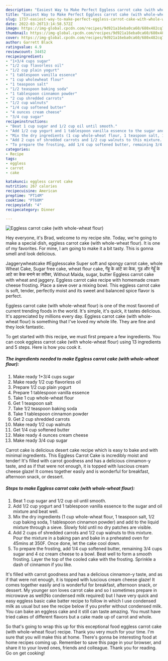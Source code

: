```yaml
---
description: "Easiest Way to Make Perfect Eggless carrot cake (with whole-wheat flour)"
title: "Easiest Way to Make Perfect Eggless carrot cake (with whole-wheat flour)"
slug: 1737-easiest-way-to-make-perfect-eggless-carrot-cake-with-whole-wheat-flour
date: 2022-03-26T13:14:58.572Z
image: https://img-global.cpcdn.com/recipes/9d921a16eba0ca60/680x482cq70/eggless-carrot-cake-with-whole-wheat-flour-recipe-main-photo.jpg
thumbnail: https://img-global.cpcdn.com/recipes/9d921a16eba0ca60/680x482cq70/eggless-carrot-cake-with-whole-wheat-flour-recipe-main-photo.jpg
cover: https://img-global.cpcdn.com/recipes/9d921a16eba0ca60/680x482cq70/eggless-carrot-cake-with-whole-wheat-flour-recipe-main-photo.jpg
author: Garrett Black
ratingvalue: 4.9
reviewcount: 34452
recipeingredient:
- "1+3/4 cups sugar"
- "1/2 cup flavorless oil"
- "1/2 cup plain yogurt"
- "1 tablespoon vanilla essence"
- "1 cup wholewheat flour"
- "1 teaspoon salt"
- "1/2 teaspoon baking soda"
- "1 tablespoon cinnamon powder"
- "2 cup shredded carrots"
- "1/2 cup walnuts"
- "1/4 cup softened butter"
- "4 ounces cream cheese"
- "3/4 cup sugar"
recipeinstructions:
- "Beat 1 cup sugar and 1/2 cup oil until smooth."
- "Add 1/2 cup yogurt and 1 tablespoon vanilla essence to the sugar and oil mixture and beat well."
- "Mix the dry ingredients (1 cup whole-wheat flour, 1 teaspoon salt, 1/2 cup baking soda, 1 tablespoon cinnamon powder) and add to the liquid mixture through a sieve. Slowly fold until no dry patches are visible."
- "Add 2 cups of shredded carrots and 1/2 cup walnuts to this mixture. Pour the mixture in a baking pan and bake in a preheated oven for 45mins at 350F. Once done, let the cake cool down."
- "To prepare the frosting, add 1/4 cup softened butter, remaining 3/4 cups sugar and 4 oz cream cheese to a bowl. Beat well to form a smooth frosting. Layer the top of the cooled cake with the frosting. Sprinkle a dash of cinnamon if you like."
categories:
- Recipe
tags:
- eggless
- carrot
- cake

katakunci: eggless carrot cake 
nutrition: 267 calories
recipecuisine: American
preptime: "PT14M"
cooktime: "PT60M"
recipeyield: "4"
recipecategory: Dinner

---
```



![Eggless carrot cake (with whole-wheat flour)](https://img-global.cpcdn.com/recipes/9d921a16eba0ca60/680x482cq70/eggless-carrot-cake-with-whole-wheat-flour-recipe-main-photo.jpg)

Hey everyone, it's Brad, welcome to my recipe site. Today, we're going to make a special dish, eggless carrot cake (with whole-wheat flour). It is one of my favorites. For mine, I am going to make it a bit tasty. This is gonna smell and look delicious.

Jaggerywheatcake #Egglesscake Super soft and spongy carrot cake, whole Wheat Cake, Sugar free cake, wheat flour cake, गेंहू के आटे का केक, गुड और गेहूँ के आटे का केक बनाने का तरीका, Without Maida, sugar, butter Eggless carrot cake with wheat and jaggery. Eggless carrot cake recipe with homemade cream cheese frosting. Place a sieve over a mixing bowl. This eggless carrot cake is soft, tender, perfectly moist and its sweet and balanced spice flavor is perfect.

Eggless carrot cake (with whole-wheat flour) is one of the most favored of current trending foods in the world. It's simple, it's quick, it tastes delicious. It's appreciated by millions every day. Eggless carrot cake (with whole-wheat flour) is something that I've loved my whole life. They are fine and they look fantastic.


To get started with this recipe, we must first prepare a few ingredients. You can cook eggless carrot cake (with whole-wheat flour) using 13 ingredients and 5 steps. Here is how you cook it.

<!--inarticleads1-->

##### The ingredients needed to make Eggless carrot cake (with whole-wheat flour):

1. Make ready 1+3/4 cups sugar
1. Make ready 1/2 cup flavorless oil
1. Prepare 1/2 cup plain yogurt
1. Prepare 1 tablespoon vanilla essence
1. Take 1 cup whole-wheat flour
1. Get 1 teaspoon salt
1. Take 1/2 teaspoon baking soda
1. Take 1 tablespoon cinnamon powder
1. Get 2 cup shredded carrots
1. Make ready 1/2 cup walnuts
1. Get 1/4 cup softened butter
1. Make ready 4 ounces cream cheese
1. Make ready 3/4 cup sugar


Carrot cake is delicious desert cake recipe which is easy to bake and with minimal ingredients. This Eggless Carrot Cake is incredibly moist and tender! It&#39;s filled with carrot goodness and has a delicious cinnamon-y taste, and as if that were not enough, it is topped with luscious cream cheese glaze! It comes together easily and is wonderful for breakfast, afternoon snack, or dessert. 

<!--inarticleads2-->

##### Steps to make Eggless carrot cake (with whole-wheat flour):

1. Beat 1 cup sugar and 1/2 cup oil until smooth.
1. Add 1/2 cup yogurt and 1 tablespoon vanilla essence to the sugar and oil mixture and beat well.
1. Mix the dry ingredients (1 cup whole-wheat flour, 1 teaspoon salt, 1/2 cup baking soda, 1 tablespoon cinnamon powder) and add to the liquid mixture through a sieve. Slowly fold until no dry patches are visible.
1. Add 2 cups of shredded carrots and 1/2 cup walnuts to this mixture. Pour the mixture in a baking pan and bake in a preheated oven for 45mins at 350F. Once done, let the cake cool down.
1. To prepare the frosting, add 1/4 cup softened butter, remaining 3/4 cups sugar and 4 oz cream cheese to a bowl. Beat well to form a smooth frosting. Layer the top of the cooled cake with the frosting. Sprinkle a dash of cinnamon if you like.


It&#39;s filled with carrot goodness and has a delicious cinnamon-y taste, and as if that were not enough, it is topped with luscious cream cheese glaze! It comes together easily and is wonderful for breakfast, afternoon snack, or dessert. My younger son loves carrot cake and so I sometimes prepare in microwave as well(No condensed milk required) but I have very quick and easy eggless basic cake batter recipe to follow in which I use condensed milk as usual but see the recipe below if you prefer without condensed milk. You can bake an eggless cake and it still can taste amazing. You must have tried cakes of different flavors but a cake made up of carrot and whole. 

So that's going to wrap this up for this exceptional food eggless carrot cake (with whole-wheat flour) recipe. Thank you very much for your time. I'm sure that you will make this at home. There's gonna be interesting food at home recipes coming up. Remember to save this page in your browser, and share it to your loved ones, friends and colleague. Thank you for reading. Go on get cooking!
